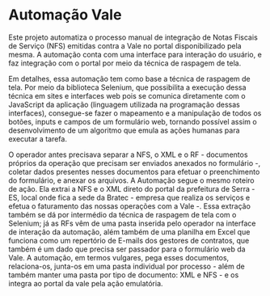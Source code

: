 # Automação Vale

Este projeto automatiza o processo manual de integração de Notas Fiscais de Serviço (NFS) emitidas contra a Vale no portal disponibilizado pela mesma. A automação conta com uma interface para interação do usuário, e faz integração com o portal por meio da técnica de raspagem de tela.

Em detalhes, essa automação tem como base a técnica de raspagem de tela. Por meio da biblioteca Selenium, que possibilita a execução dessa técnica em sites e interfaces web pois se comunica diretamente com o JavaScript da aplicação (linguagem utilizada na programação dessas interfaces), consegue-se fazer o mapeamento e a manipulação de todos os botões, inputs e campos de um formulário web, tornando possível assim o desenvolvimento de um algoritmo que emula as ações humanas para executar a tarefa.

O operador antes precisava separar a NFS, o XML e o RF - documentos próprios da operação que precisam ser enviados anexados no formulário -, coletar dados presentes nesses documentos para efetuar o preenchimento do formulário, e anexar os arquivos. A Automação segue o mesmo roteiro de ação. Ela extrai a NFS e o XML direto do portal da prefeitura de Serra - ES, local onde fica a sede da Bratec - empresa que realiza os serviços e efetua o faturamento das nossas operações com a Vale -. Essa extração também se dá por intermédio da técnica de raspagem de tela com o Selenium; já as RFs vêm de uma pasta inserida pelo operador na interface de interação da automação, além também de uma planilha em Excel que funciona como um repertório de E-mails dos gestores de contratos, que também é um dado que precisa ser passador para o formulário web da Vale. A automação, em termos vulgares, pega esses documentos, relaciona-os, junta-os em uma pasta individual por processo - além de também manter uma pasta por tipo de documento: XML e NFS - e os integra ao portal da vale pela ação emulatória.
